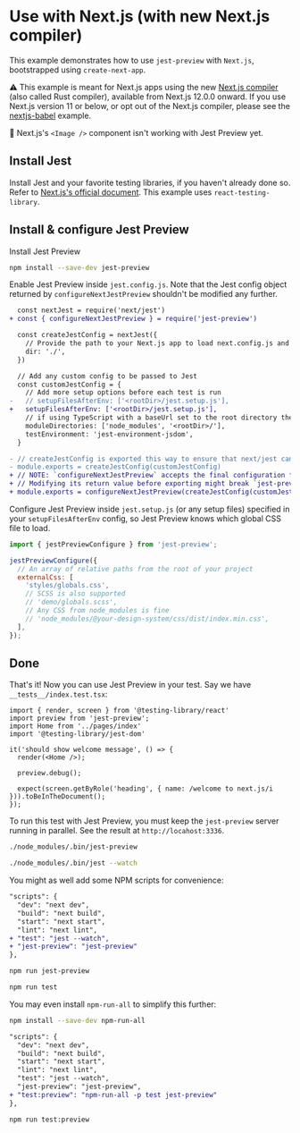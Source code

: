 # Use with Next.js (with new Next.js compiler)

This example demonstrates how to use `jest-preview` with `Next.js`, bootstrapped using `create-next-app`.

⚠️ This example is meant for Next.js apps using the new [Next.js compiler](https://nextjs.org/docs/advanced-features/compiler) (also called Rust compiler), available from Next.js 12.0.0 onward. If you use Next.js version 11 or below, or opt out of the Next.js compiler, please see the [nextjs-babel](/examples/nextjs-babel) example.

🚧 Next.js's `<Image />` component isn't working with Jest Preview yet.

## Install Jest

Install Jest and your favorite testing libraries, if you haven't already done so. Refer to [Next.js's official document](https://nextjs.org/docs/testing#jest-and-react-testing-library). This example uses `react-testing-library`.

## Install & configure Jest Preview

Install Jest Preview

```bash
npm install --save-dev jest-preview
```

Enable Jest Preview inside `jest.config.js`. Note that the Jest config object returned by `configureNextJestPreview` shouldn't be modified any further.

```diff
  const nextJest = require('next/jest')
+ const { configureNextJestPreview } = require('jest-preview')

  const createJestConfig = nextJest({
    // Provide the path to your Next.js app to load next.config.js and .env files in your test environment
    dir: './',
  })

  // Add any custom config to be passed to Jest
  const customJestConfig = {
    // Add more setup options before each test is run
-   // setupFilesAfterEnv: ['<rootDir>/jest.setup.js'],
+   setupFilesAfterEnv: ['<rootDir>/jest.setup.js'],
    // if using TypeScript with a baseUrl set to the root directory then you need the below for alias' to work
    moduleDirectories: ['node_modules', '<rootDir>/'],
    testEnvironment: 'jest-environment-jsdom',
  }

- // createJestConfig is exported this way to ensure that next/jest can load the Next.js config which is async
- module.exports = createJestConfig(customJestConfig)
+ // NOTE: `configureNextJestPreview` accepts the final configuration for Jest.
+ // Modifying its return value before exporting might break `jest-preview`.
+ module.exports = configureNextJestPreview(createJestConfig(customJestConfig));
```

Configure Jest Preview inside `jest.setup.js` (or any setup files) specified in your `setupFilesAfterEnv` config, so Jest Preview knows which global CSS file to load.

```js
import { jestPreviewConfigure } from 'jest-preview';

jestPreviewConfigure({
  // An array of relative paths from the root of your project
  externalCss: [
    'styles/globals.css',
    // SCSS is also supported
    // 'demo/globals.scss',
    // Any CSS from node_modules is fine
    // 'node_modules/@your-design-system/css/dist/index.min.css',
  ],
});
```

## Done

That's it! Now you can use Jest Preview in your test. Say we have `__tests__/index.test.tsx`:

```tsx
import { render, screen } from '@testing-library/react'
import preview from 'jest-preview';
import Home from '../pages/index'
import '@testing-library/jest-dom'

it('should show welcome message', () => {
  render(<Home />);

  preview.debug();

  expect(screen.getByRole('heading', { name: /welcome to next.js/i })).toBeInTheDocument();
});
```

To run this test with Jest Preview, you must keep the `jest-preview` server running in parallel. See the result at `http://locahost:3336`.

```bash
./node_modules/.bin/jest-preview

./node_modules/.bin/jest --watch
```

You might as well add some NPM scripts for convenience:

```diff
"scripts": {
  "dev": "next dev",
  "build": "next build",
  "start": "next start",
  "lint": "next lint",
+ "test": "jest --watch",
+ "jest-preview": "jest-preview"
},
```

```bash
npm run jest-preview

npm run test
```

You may even install `npm-run-all` to simplify this further:

```bash
npm install --save-dev npm-run-all
```

```diff
"scripts": {
  "dev": "next dev",
  "build": "next build",
  "start": "next start",
  "lint": "next lint",
  "test": "jest --watch",
  "jest-preview": "jest-preview",
+ "test:preview": "npm-run-all -p test jest-preview"
},
```

```bash
npm run test:preview
```
